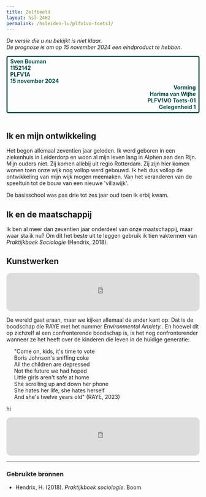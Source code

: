 ```yaml
---
title: Zelfbeeld
layout: hsl-24H2
permalink: /hsleiden-lu/plfv1vo-toets1/
---
```

<!--Zelfbeeld-->
*De versie die u nu bekijkt is niet klaar. <br>De prognose is om op 15 november 2024 een eindproduct te hebben.*

<div class="row" style="border: 3px solid #004d47; border-radius: 5px; padding: 3px 7px 5px;">
    <div class="column" style="font-weight: bold; color: #004d47">  
        <t>Sven Bouman<br>1152142<br>PLFV1A<br>15 november 2024</t>
    </div>
    <div class="column" style="text-align: right; font-weight: bold; color: #004d47">
        <t>Vorming<br>Harima van Wijhe<br>PLFV1VO Toets-01<br>Gelegenheid 1</t>
    </div>
</div><br>


<!-- 
TO DO
- Je toont aan dat je zicht hebt hoe je opvoeding, familie, cultuur, levensbeschouwing je gevormd hebben en wat je daarvan terugziet in je leerkrachtgedrag.
- Je kunt uitleggen welke mensen je inspireerden in je jeugd en hoe je dat in jouw leerkrachtgedrag terugziet.
- Je toont aan dat je bewust bent van je directe omgeving, de plek binnen de maatschappij, welke rollen je inneemt en welke positie. Je toont hoe dat doorwerkt in je rol als leerkracht. Je neemt als uitgangspunt een sociologische bron en gebruikt hieruit een tiental vaktermen.
- Je toont aan waarom een kunstwerk (verhaal, muziek, schilderij, ...) je raakt en wat neem je daarvan mee als leerkracht.
- Je toont aan dat je je realiseert dat anderen een beeld van jou hebben, dat je dat creatief kunt bevragen en wat je daarvan herkent in je leerkrachtgedrag.
- Je toont aan dat je theorie van Biesta over subjectwording begrijpt. Aan de hand daarvan geef je eeste versie van jouw visie op onderwijs.

- Correcte bronvermelding
- Correct Nederlands
-->

## Ik en mijn ontwikkeling
Het begon allemaal zeventien jaar geleden. Ik werd geboren in een ziekenhuis in Leiderdorp en woon al mijn leven lang in Alphen aan den Rijn. Mijn ouders niet. Zij komen allebij uit regio Rotterdam. Zij zijn hier komen wonen toen onze wijk nog vollop werd gebouwd. Ik heb dus vollop de ontwikkeling van mijn wijk mogen meemaken. Van het veranderen van de speeltuin tot de bouw van een nieuwe 'villawijk'.

De basisschool was pas drie tot zes jaar oud toen ik erbij kwam. 

## Ik en de maatschappij
Ik ben al meer dan zeventien jaar onderdeel van onze maatschappij, maar waar sta ik nu? Om dit het beste uit te leggen gebruik ik tien vaktermen van *Praktijkboek Sociologie* (Hendrix, 2018).

## Kunstwerken

<iframe style="border-radius:12px" src="https://open.spotify.com/embed/track/4sg4TwUriP3gRVNx0XMgXm?utm_source=generator" width="100%" height="100" frameBorder="0" allowfullscreen="" allow="autoplay; clipboard-write; encrypted-media; fullscreen; picture-in-picture" loading="lazy"></iframe>
<p>De wereld gaat eraan, maar we kijken allemaal de ander kant op. Dat is de boodschap die RAYE met het nummer <em>Environmental Anxiety.</em>. En hoewel dit op zichzelf al een confronterende boodschap is, is het nog confronterender wanneer ze het heeft over de kinderen die leven in de huidige generatie:</p>

<div style="margin-left: 20px;">
<p>"Come on, kids, it's time to vote<br>
Boris Johnson's sniffing coke<br>
All the children are depressed<br>
Not the future we had hoped<br>
Little girls aren't safe at home<br>
She scrolling up and down her phone<br>
She hates her life, she hates herself<br>
And she's twelve years old" (RAYE, 2023)
</p></div>

<p>hi</p>

<iframe style="border-radius:12px" src="https://open.spotify.com/embed/track/0CbhKPvyiEYG7Cy2g50BP1?utm_source=generator" width="100%" height="100" frameBorder="0" allowfullscreen="" allow="autoplay; clipboard-write; encrypted-media; fullscreen; picture-in-picture" loading="lazy"></iframe>
<p></p>


---
### Gebruikte bronnen
- Hendrix, H. (2018). *Praktijkboek sociologie*. Boom.
